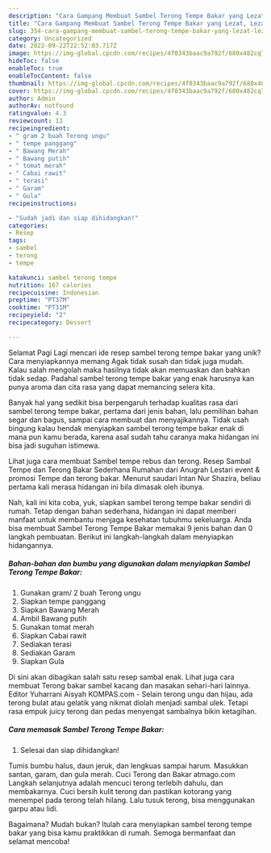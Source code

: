 ```yaml
---
description: "Cara Gampang Membuat Sambel Terong Tempe Bakar yang Lezat, Lezat"
title: "Cara Gampang Membuat Sambel Terong Tempe Bakar yang Lezat, Lezat"
slug: 354-cara-gampang-membuat-sambel-terong-tempe-bakar-yang-lezat-lezat
category: Uncategorized
date: 2022-09-22T22:52:03.717Z
image: https://img-global.cpcdn.com/recipes/4f0343baac9a792f/680x482cq70/sambel-terong-tempe-bakar-foto-resep-utama.jpg
hideToc: false
enableToc: true
enableTocContent: false
thumbnail: https://img-global.cpcdn.com/recipes/4f0343baac9a792f/680x482cq70/sambel-terong-tempe-bakar-foto-resep-utama.jpg
cover: https://img-global.cpcdn.com/recipes/4f0343baac9a792f/680x482cq70/sambel-terong-tempe-bakar-foto-resep-utama.jpg
author: Admin
authorAv: notfound
ratingvalue: 4.3
reviewcount: 13
recipeingredient:
- " gram 2 buah Terong ungu"
- " tempe panggang"
- " Bawang Merah"
- " Bawang putih"
- " tomat merah"
- " Cabai rawit"
- " terasi"
- " Garam"
- " Gula"
recipeinstructions:

- "Sudah jadi dan siap dihidangkan!"
categories:
- Resep
tags:
- sambel
- terong
- tempe

katakunci: sambel terong tempe 
nutrition: 167 calories
recipecuisine: Indonesian
preptime: "PT37M"
cooktime: "PT31M"
recipeyield: "2"
recipecategory: Dessert

---
```



Selamat Pagi Lagi mencari ide resep sambel terong tempe bakar yang unik? Cara menyiapkannya memang Agak tidak susah dan tidak juga mudah. Kalau salah mengolah maka hasilnya tidak akan memuaskan dan bahkan tidak sedap. Padahal sambel terong tempe bakar yang enak harusnya kan punya aroma dan cita rasa yang dapat memancing selera kita.


Banyak hal yang sedikit bisa berpengaruh terhadap kualitas rasa dari sambel terong tempe bakar, pertama dari jenis bahan, lalu pemilihan bahan segar dan bagus, sampai cara membuat dan menyajikannya. Tidak usah bingung kalau hendak menyiapkan sambel terong tempe bakar enak di mana pun kamu berada, karena asal sudah tahu caranya maka hidangan ini bisa jadi suguhan istimewa.

Lihat juga cara membuat Sambel tempe rebus dan terong. Resep Sambal Tempe dan Terong Bakar Sederhana Rumahan dari Anugrah Lestari event &amp; promosi Tempe dan terong bakar. Menurut saudari Intan Nur Shazira, beliau pertama kali merasa hidangan ini bila dimasak oleh ibunya.


Nah, kali ini kita coba, yuk, siapkan sambel terong tempe bakar sendiri di rumah. Tetap dengan bahan sederhana, hidangan ini dapat memberi manfaat untuk membantu menjaga kesehatan tubuhmu sekeluarga. Anda bisa membuat Sambel Terong Tempe Bakar memakai 9 jenis bahan dan 0 langkah pembuatan. Berikut ini langkah-langkah dalam menyiapkan hidangannya.

<!--inarticleads1-->

##### Bahan-bahan dan bumbu yang digunakan dalam menyiapkan Sambel Terong Tempe Bakar:

1. Gunakan  gram/ 2 buah Terong ungu
1. Siapkan  tempe panggang
1. Siapkan  Bawang Merah
1. Ambil  Bawang putih
1. Gunakan  tomat merah
1. Siapkan  Cabai rawit
1. Sediakan  terasi
1. Sediakan  Garam
1. Siapkan  Gula


Di sini akan dibagikan salah satu resep sambal enak. Lihat juga cara membuat Terong bakar sambel kacang dan masakan sehari-hari lainnya. Editor Yuharrani Aisyah KOMPAS.com - Selain terong ungu dan hijau, ada terong bulat atau gelatik yang nikmat diolah menjadi sambal ulek. Tetapi rasa empuk juicy terong dan pedas menyengat sambalnya bikin ketagihan. 

<!--inarticleads2-->

##### Cara memasak Sambel Terong Tempe Bakar:


1. Selesai dan siap dihidangkan!

Tumis bumbu halus, daun jeruk, dan lengkuas sampai harum. Masukkan santan, garam, dan gula merah. Cuci Terong dan Bakar atmago.com Langkah selanjutnya adalah mencuci terong terlebih dahulu, dan membakarnya. Cuci bersih kulit terong dan pastikan kotorang yang menempel pada terong telah hilang. Lalu tusuk terong, bisa menggunakan garpu atau lidi. 

Bagaimana? Mudah bukan? Itulah cara menyiapkan sambel terong tempe bakar yang bisa kamu praktikkan di rumah. Semoga bermanfaat dan selamat mencoba!
